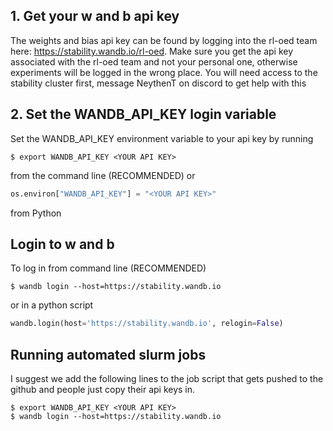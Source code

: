 ## 1. Get your w and b api key
The weights and bias api key can be found by logging into the rl-oed team here: https://stability.wandb.io/rl-oed. 
Make sure you get the api key associated with the rl-oed team and not your personal one, otherwise experiments will be 
logged in the wrong place. You will need access to the stability cluster first, message NeythenT on discord to get help 
with this

## 2. Set the WANDB_API_KEY login variable
Set the WANDB_API_KEY environment variable to your api key by running 
```
$ export WANDB_API_KEY <YOUR API KEY>
```
from the command line (RECOMMENDED) or 
```python
os.environ["WANDB_API_KEY"] = "<YOUR API KEY>"
```
from Python

## Login to w and b 
To log in from command line (RECOMMENDED)
```
$ wandb login --host=https://stability.wandb.io
```
or in a python script
```python
wandb.login(host='https://stability.wandb.io', relogin=False)
```

## Running automated slurm jobs
I suggest we add the following lines to the job script that gets pushed to the github and people just copy their api 
keys in. 
```
$ export WANDB_API_KEY <YOUR API KEY>
$ wandb login --host=https://stability.wandb.io
```
